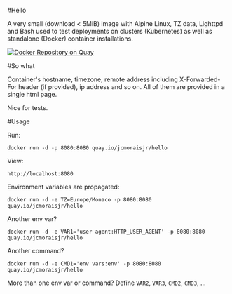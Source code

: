 #Hello

A very small (download < 5MiB) image with Alpine Linux, TZ data, Lighttpd and Bash used to test deployments on clusters (Kubernetes) as well as standalone (Docker) container installations.

[![Docker Repository on Quay](https://quay.io/repository/jcmoraisjr/hello/status "Docker Repository on Quay")](https://quay.io/repository/jcmoraisjr/hello)

#So what

Container's hostname, timezone, remote address including X-Forwarded-For header (if provided), ip address and so on. All of them are provided in a single html page.

Nice for tests.

#Usage

Run:

    docker run -d -p 8080:8080 quay.io/jcmoraisjr/hello

View:

    http://localhost:8080

Environment variables are propagated:

    docker run -d -e TZ=Europe/Monaco -p 8080:8080 quay.io/jcmoraisjr/hello

Another env var?

    docker run -d -e VAR1='user agent:HTTP_USER_AGENT' -p 8080:8080 quay.io/jcmoraisjr/hello

Another command?

    docker run -d -e CMD1='env vars:env' -p 8080:8080 quay.io/jcmoraisjr/hello

More than one env var or command? Define `VAR2`, `VAR3`, `CMD2`, `CMD3`, ...
